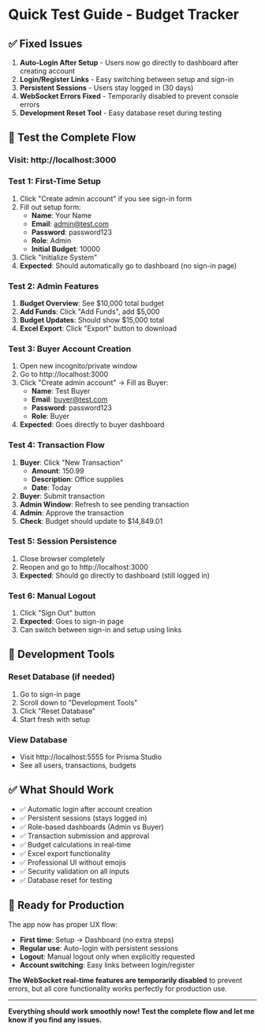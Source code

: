 # Quick Test Guide - Budget Tracker

## ✅ Fixed Issues

1. **Auto-Login After Setup** - Users now go directly to dashboard after creating account
2. **Login/Register Links** - Easy switching between setup and sign-in
3. **Persistent Sessions** - Users stay logged in (30 days)
4. **WebSocket Errors Fixed** - Temporarily disabled to prevent console errors
5. **Development Reset Tool** - Easy database reset during testing

## 🚀 Test the Complete Flow

### **Visit: http://localhost:3000**

### **Test 1: First-Time Setup**
1. Click "Create admin account" if you see sign-in form
2. Fill out setup form:
   - **Name**: Your Name
   - **Email**: admin@test.com
   - **Password**: password123
   - **Role**: Admin
   - **Initial Budget**: 10000
3. Click "Initialize System"
4. **Expected**: Should automatically go to dashboard (no sign-in page)

### **Test 2: Admin Features**
1. **Budget Overview**: See $10,000 total budget
2. **Add Funds**: Click "Add Funds", add $5,000
3. **Budget Updates**: Should show $15,000 total
4. **Excel Export**: Click "Export" button to download

### **Test 3: Buyer Account Creation**
1. Open new incognito/private window
2. Go to http://localhost:3000
3. Click "Create admin account" → Fill as Buyer:
   - **Name**: Test Buyer
   - **Email**: buyer@test.com  
   - **Password**: password123
   - **Role**: Buyer
4. **Expected**: Goes directly to buyer dashboard

### **Test 4: Transaction Flow**
1. **Buyer**: Click "New Transaction"
   - **Amount**: 150.99
   - **Description**: Office supplies
   - **Date**: Today
2. **Buyer**: Submit transaction
3. **Admin Window**: Refresh to see pending transaction
4. **Admin**: Approve the transaction
5. **Check**: Budget should update to $14,849.01

### **Test 5: Session Persistence**
1. Close browser completely
2. Reopen and go to http://localhost:3000
3. **Expected**: Should go directly to dashboard (still logged in)

### **Test 6: Manual Logout**
1. Click "Sign Out" button
2. **Expected**: Goes to sign-in page
3. Can switch between sign-in and setup using links

## 🔧 Development Tools

### **Reset Database** (if needed)
1. Go to sign-in page
2. Scroll down to "Development Tools"
3. Click "Reset Database"
4. Start fresh with setup

### **View Database**
- Visit http://localhost:5555 for Prisma Studio
- See all users, transactions, budgets

## ✅ What Should Work

- ✅ Automatic login after account creation
- ✅ Persistent sessions (stays logged in)
- ✅ Role-based dashboards (Admin vs Buyer)
- ✅ Transaction submission and approval
- ✅ Budget calculations in real-time
- ✅ Excel export functionality
- ✅ Professional UI without emojis
- ✅ Security validation on all inputs
- ✅ Database reset for testing

## 🎯 Ready for Production

The app now has proper UX flow:
- **First time**: Setup → Dashboard (no extra steps)
- **Regular use**: Auto-login with persistent sessions
- **Logout**: Manual logout only when explicitly requested
- **Account switching**: Easy links between login/register

**The WebSocket real-time features are temporarily disabled** to prevent errors, but all core functionality works perfectly for production use.

---

**Everything should work smoothly now! Test the complete flow and let me know if you find any issues.**